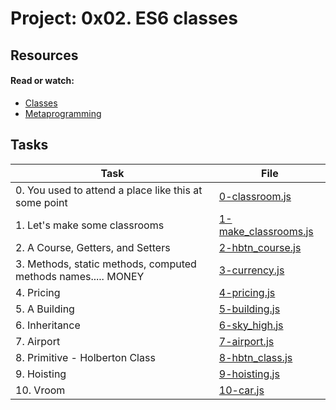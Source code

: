 # Project: 0x02. ES6 classes

## Resources

#### Read or watch:

- [Classes](https://intranet.alxswe.com/rltoken/ke2dSL31JbpAUBW0qWE9WA)
- [Metaprogramming](https://intranet.alxswe.com/rltoken/6OgF5QGbYclp_cwATfq-0g)

## Tasks

| Task                                                          | File                                           |
| ------------------------------------------------------------- | ---------------------------------------------- |
| 0. You used to attend a place like this at some point         | [0-classroom.js](./0-classroom.js)             |
| 1. Let's make some classrooms                                 | [1-make_classrooms.js](./1-make_classrooms.js) |
| 2. A Course, Getters, and Setters                             | [2-hbtn_course.js](./2-hbtn_course.js)         |
| 3. Methods, static methods, computed methods names..... MONEY | [3-currency.js](./3-currency.js)               |
| 4. Pricing                                                    | [4-pricing.js](./4-pricing.js)                 |
| 5. A Building                                                 | [5-building.js](./5-building.js)               |
| 6. Inheritance                                                | [6-sky_high.js](./6-sky_high.js)               |
| 7. Airport                                                    | [7-airport.js](./7-airport.js)                 |
| 8. Primitive - Holberton Class                                | [8-hbtn_class.js](./8-hbtn_class.js)           |
| 9. Hoisting                                                   | [9-hoisting.js](./9-hoisting.js)               |
| 10. Vroom                                                     | [10-car.js](./10-car.js)                       |

